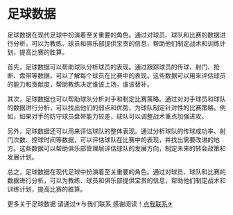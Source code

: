 # 足球数据

足球数据在现代足球中扮演着至关重要的角色。通过对球员、球队和比赛的数据进行分析，可以为教练、球员和俱乐部提供宝贵的信息，帮助他们制定战术和训练计划，提高比赛的胜算。

首先，足球数据可以帮助球队分析球员的表现。通过跟踪球员的传球、射门、抢断、盘带等数据，可以了解每个球员在比赛中的表现。这些数据可以用来评估球员的能力和贡献度，帮助教练决定谁该上场，谁该替补。

其次，足球数据也可以帮助球队分析对手和制定比赛策略。通过对对手球员和球队的数据进行分析，可以找出他们的弱点和优势，为球队制定针对性的比赛策略。例如，如果对手的防守球员盘带能力较差，球队可以调整战术重点加强进攻。

另外，足球数据还可以用来评估球队的整体表现。通过分析球队的传球成功率、射门次数、控球时间等数据，可以评估球队在比赛中的表现，并找出需要改进的地方。这些数据可以帮助俱乐部管理层评估球队的发展方向，制定未来的转会政策和发展计划。

总之，足球数据在现代足球中扮演着至关重要的角色。通过对球员、球队和比赛的数据进行分析，可以为教练、球员和俱乐部提供宝贵的信息，帮助他们制定战术和训练计划，提高比赛的胜算。

更多关于足球数据 请通过✈与我们联系,感谢阅读！[点我联系✈](https://file.k02.cc)